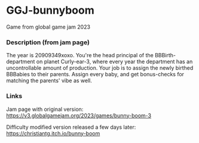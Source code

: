 # GGJ-bunnyboom
Game from global game jam 2023

### Description (from jam page)
The year is 20909349xoxo. You're the head principal of the BBBirth-department on planet Curly-ear-3, where every year the department has an uncontrollable amount of production. Your job is to assign the newly birthed BBBabies to their parents. Assign every baby, and get bonus-checks for matching the parents' vibe as well.

### Links
Jam page with original version: https://v3.globalgamejam.org/2023/games/bunny-boom-3

Difficulty modified version released a few days later: https://christiantg.itch.io/bunny-boom
